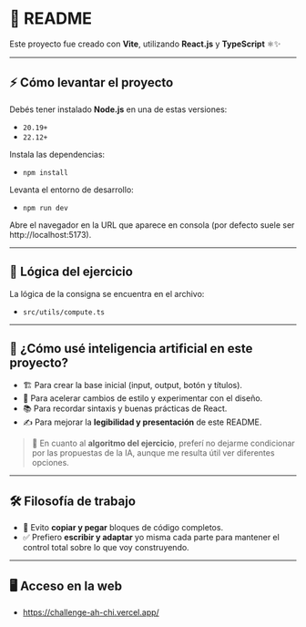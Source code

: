 # 📘 README  

Este proyecto fue creado con **Vite**, utilizando **React.js** y **TypeScript** ⚛️✨  

---

## ⚡ Cómo levantar el proyecto  

Debés tener instalado **Node.js** en una de estas versiones:  
- `20.19+`  
- `22.12+`  

Instala las dependencias:
- `npm install`

Levanta el entorno de desarrollo:
- `npm run dev`

Abre el navegador en la URL que aparece en consola (por defecto suele ser http://localhost:5173).

---

## 📂 Lógica del ejercicio

La lógica de la consigna se encuentra en el archivo:

- `src/utils/compute.ts`

---

## 🤖 ¿Cómo usé inteligencia artificial en este proyecto?  

- 🏗️ Para crear la base inicial (input, output, botón y títulos).  
- 🎨 Para acelerar cambios de estilo y experimentar con el diseño.  
- 📚 Para recordar sintaxis y buenas prácticas de React. 
- ✍️ Para mejorar la **legibilidad y presentación** de este README. 

> 🧠 En cuanto al **algoritmo del ejercicio**, preferí no dejarme condicionar por las propuestas de la IA, aunque me resulta útil ver diferentes opciones.  

---

## 🛠️ Filosofía de trabajo  

- 🚫 Evito **copiar y pegar** bloques de código completos.  
- ✅ Prefiero **escribir y adaptar** yo misma cada parte para mantener el control total sobre lo que voy construyendo.  

---

## 🖥️ Acceso en la web

- https://challenge-ah-chi.vercel.app/